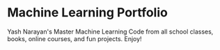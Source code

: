 # Machine Learning Portfolio
Yash Narayan's Master Machine Learning Code from all school classes, books, online courses, and fun projects. Enjoy!
